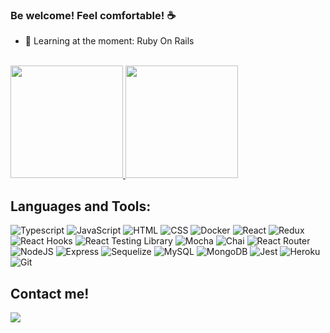 ### Be welcome! Feel comfortable! ☕
- 🌱 Learning at the moment: Ruby On Rails


<br>


<a href="https://github.com/GabrielBiasoli">
  <div display="flex" justifyContent="center">
      <img height="180em" src="https://github-readme-stats.vercel.app/api?username=GabrielBiasoli&count_private=true&theme=radical&show_icons=true&include_all_commits=true" />
    <img height="180em" src="https://github-readme-stats.vercel.app/api/top-langs/?username=GabrielBiasoli&layout=compact&langs_count=7&theme=radical" />
  </div>
</a>
  
  ## Languages and Tools:
![Typescript](https://img.shields.io/badge/Typescript-blue?style=for-the-badge&logo=typescript&logoColor=white)
![JavaScript](https://img.shields.io/badge/-JavaScript-FCC624?style=for-the-badge&logo=JavaScript&logoColor=323330)
![HTML](https://img.shields.io/badge/-HTML-E34F26?style=for-the-badge&logo=html5&logoColor=white)
![CSS](https://img.shields.io/badge/-CSS-1572B6?style=for-the-badge&logo=css3&logoColor=white)
![Docker](https://img.shields.io/badge/Docker-082135?style=for-the-badge&logo=Docker&logoColor=blue)
![React](https://img.shields.io/badge/react-%2320232a.svg?style=for-the-badge&logo=react&logoColor=%2361DAFB)
![Redux](https://img.shields.io/badge/-Redux-%2320232a.svg?style=for-the-badge&logo=Redux&logoColor=7548bb)
![React Hooks](https://img.shields.io/badge/-Hooks-%2320232a.svg?style=for-the-badge&logo=React&logoColor=%2361DAFB)
![React Testing Library](https://img.shields.io/badge/-RTL-%2320232a.svg?style=for-the-badge&logo=react&logoColor=%2361DAFB)
![Mocha](https://img.shields.io/badge/Mocha-8a6343?style=for-the-badge&logo=mocha&logoColor=white)
![Chai](https://img.shields.io/badge/Chai-f7e9c8?style=for-the-badge&logo=mocha&logoColor=a84d45)
![React Router](https://img.shields.io/badge/React_Router-%2320232a.svg?style=for-the-badge&logo=react-router&logoColor=%2361DAFB)
![NodeJS](https://img.shields.io/badge/node.js-6DA55F?style=for-the-badge&logo=node.js&logoColor=white)
![Express](https://img.shields.io/badge/-Express.js-green?style=for-the-badge&logo=Express&logoColor=black)
![Sequelize](https://img.shields.io/badge/-Sequelize-eeeeee?style=for-the-badge&logo=sequelize&logoColor=00b1ea)
![MySQL](https://img.shields.io/badge/-MySQL-4479A1?style=for-the-badge&logo=MySQL&logoColor=white)
![MongoDB](https://img.shields.io/badge/MongoDB-%234ea94b.svg?style=for-the-badge&logo=mongodb&logoColor=white)
![Jest](https://img.shields.io/badge/-Jest-C21325?style=for-the-badge&logo=jest&logoColor=white)
![Heroku](https://img.shields.io/badge/heroku-%23430098.svg?style=for-the-badge&logo=heroku&logoColor=white)
![Git](https://img.shields.io/badge/-Git-F05032?style=for-the-badge&logo=git&logoColor=white&link=http://left&link=http://right)
  

<h2>Contact me!</h2>
<a href="https://www.linkedin.com/in/gbiasoli/" rel="nofollow"><img src="https://camo.githubusercontent.com/c00f87aeebbec37f3ee0857cc4c20b21fefde8a96caf4744383ebfe44a47fe3f/68747470733a2f2f696d672e736869656c64732e696f2f62616467652f2d4c696e6b6564496e2d2532333030373742353f7374796c653d666f722d7468652d6261646765266c6f676f3d6c696e6b6564696e266c6f676f436f6c6f723d7768697465" data-canonical-src="https://img.shields.io/badge/-LinkedIn-%230077B5?style=for-the-badge&amp;logo=linkedin&amp;logoColor=white" style="max-width:100%;"></a> 
